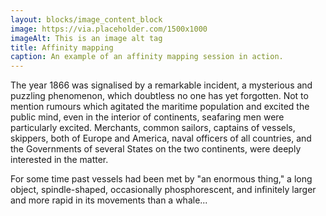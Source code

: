 ```yaml
---
layout: blocks/image_content_block
image: https://via.placeholder.com/1500x1000
imageAlt: This is an image alt tag
title: Affinity mapping
caption: An example of an affinity mapping session in action.
---
```


The year 1866 was signalised by a remarkable incident, a mysterious and puzzling phenomenon, which doubtless no one has yet forgotten. Not to mention rumours
which agitated the maritime population and excited the public mind, even in the interior of continents, seafaring men were particularly excited. Merchants,
common sailors, captains of vessels, skippers, both of Europe and America, naval officers of all countries, and the Governments of several States on the two
continents, were deeply interested in the matter.

For some time past vessels had been met by "an enormous thing," a long object, spindle-shaped, occasionally phosphorescent, and infinitely larger and more rapid
in its movements than a whale...
